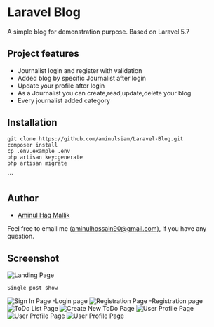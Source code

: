 # Laravel Blog

A simple blog for demonstration purpose. Based on Laravel 5.7

## Project features

- Journalist login and register with validation 
- Added blog by specific Journalist after login
- Update your profile after login  
- As a Journalist you can create,read,update,delete your blog
- Every journalist added category

<!-- ## Demo

You can try the live demo : [http://gentle-everglades-40337.herokuapp.com/](http://gentle-everglades-40337.herokuapp.com/)
 -->
 
<!-- ## Demo login info

user: contact@milon.im | password: password

 -->
## Installation

```
git clone https://github.com/aminulsiam/Laravel-Blog.git 
composer install
cp .env.example .env
php artisan key:generate
php artisan migrate
```

<!-- If you want dummy data, then run this-

```
php artisan db:seed --class=DummyDataSeeder
 -->```
<!-- 
## API Endpoints

This projects exposes some API endpoints. You could request those endpoints with the `api_token` passed as query parameters, like this- `/api/tags?api_token=YOUR_API_KEY`. The API key could be obtained from `/api/auth/token` endpoint. Available endpoints are-

```
/api/auth/token
/api/auth/reset-password
/api/auth/change-password

/api/tags
/api/categories
/api/users     // only accessible by admin
/api/posts
``` -->

## Author

- [Aminul Haq Mallik](https://aminulsiam.github.io/)

Feel free to email me (aminulhossain90@gmail.com), if you have any question.

## Screenshot

![Landing Page](/screenshot/ss1.png)
 ```
Single post show
```
![Sign In Page](/screenshot/ss2.png)
-Login page
![Registration Page](/screenshot/ss3.png)
-Registration page
![ToDo List Page](/screenshot/ss4.png)
![Create New ToDo Page](/screenshot/ss5.png)
![User Profile Page](/screenshot/ss6.png)
![User Profile Page](/screenshot/ss7.png)
![User Profile Page](/screenshot/ss8.png)